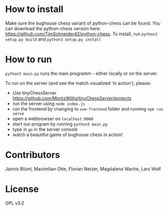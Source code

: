 # How to install
Make sure the bughouse chess variant of python-chess can be found. You can download the python-chess version here: https://github.com/TimSchneider42/python-chess. To install, run `python3 setup.py build` and `python3 setup.py install`

# How to run
`python3 main.py` runs the main programm - either locally or on the server.

To run on the server (and see the match visualized 'in action'), please:

  * Use tinyChessServer https://github.com/MoritzWillig/tinyChessServer/projects
  * run the server using `node index.js`
  * run the frontend by changing to `vue-frontend` folder and running `npm run serve`
  * open a webbrowser on `localhost:8080`
  * start our program by running `python3 main.py`
  * type in `go` in the server console
  * watch a beautiful game of bughouse chess in action!


# Contributors
Jannis Blüml, Maximilian Otte, Florian Netzer, Magdalena Wache, Lars Wolf

# License
GPL v3.0